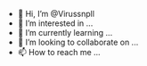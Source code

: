 - 👋 Hi, I’m @Virussnpll
- 👀 I’m interested in ...
- 🌱 I’m currently learning ...
- 💞️ I’m looking to collaborate on ...
- 📫 How to reach me ...

<!---
Virussnpll/Virussnpll is a ✨ special ✨ repository because its `README.md` (this file) appears on your GitHub profile.
You can click the Preview link to take a look at your changes.
--->

